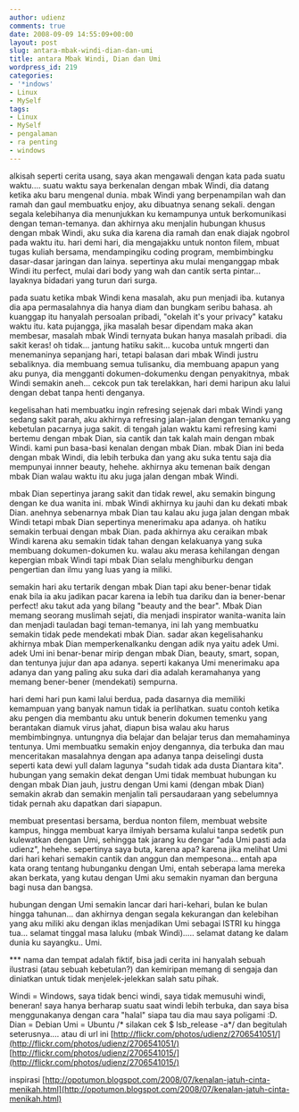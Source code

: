 ```yaml
---
author: udienz
comments: true
date: 2008-09-09 14:55:09+00:00
layout: post
slug: antara-mbak-windi-dian-dan-umi
title: antara Mbak Windi, Dian dan Umi
wordpress_id: 219
categories:
- '*indows'
- Linux
- MySelf
tags:
- Linux
- MySelf
- pengalaman
- ra penting
- windows
---
```


alkisah seperti cerita usang, saya akan mengawali dengan kata pada
suatu waktu.... suatu waktu saya berkenalan dengan mbak Windi, dia
datang ketika aku baru mengenal dunia. mbak Windi yang berpenampilan
wah dan ramah dan gaul membuatku enjoy, aku dibuatnya senang sekali.
dengan segala kelebihanya dia menunjukkan ku kemampunya untuk
berkomunikasi dengan teman-temanya. dan akhirnya aku menjalin hubungan
khusus dengan mbak Windi, aku suka dia karena dia ramah dan enak
diajak ngobrol pada waktu itu. hari demi hari, dia mengajakku untuk
nonton filem, mbuat tugas kuliah bersama, mendampingiku coding
program, membimbingku dasar-dasar jaringan dan lainya. sepertinya aku
mulai menganggap mbak Windi itu perfect, mulai dari body yang wah dan
cantik serta pintar... layaknya bidadari yang turun dari surga.

pada suatu ketika mbak Windi kena masalah, aku pun menjadi iba.
kutanya dia apa permasalahnya dia hanya diam dan bungkam seribu
bahasa. ah kuanggap itu hanyalah persoalan pribadi, "okelah it's your
privacy" kataku waktu itu. kata pujangga, jika masalah besar dipendam
maka akan membesar, masalah mbak Windi ternyata bukan hanya masalah
pribadi. dia sakit keras! oh tidak... jantung hatiku sakit... kucoba
untuk mngerti dan menemaninya sepanjang hari, tetapi balasan dari mbak
Windi justru sebaliknya. dia membuang semua tulisanku, dia membuang
apapun yang aku punya, dia mengganti dokumen-dokumenku dengan
penyakitnya, mbak Windi semakin aneh... cekcok pun tak terelakkan,
hari demi haripun aku lalui dengan debat tanpa henti denganya.

kegelisahan hati membuatku ingin refresing sejenak dari mbak Windi
yang sedang sakit parah, aku akhirnya refresing jalan-jalan dengan
temanku yang kebetulan pacarnya juga sakit. di tengah jalan waktu kami
refresing kami bertemu dengan mbak Dian, sia cantik dan tak kalah main
dengan mbak Windi. kami pun basa-basi kenalan dengan mbak Dian. mbak
Dian ini beda dengan mbak Windi, dia lebih terbuka dan yang aku suka
tentu saja dia mempunyai innner beauty, hehehe. akhirnya aku temenan
baik dengan mbak Dian walau waktu itu aku juga jalan dengan mbak
Windi.

mbak Dian sepertinya jarang sakit dan tidak rewel, aku semakin
bingung dengan ke dua wanita ini. mbak Windi akhirnya ku jauhi dan ku
dekati mbak Dian. anehnya sebenarnya mbak Dian tau kalau aku juga
jalan dengan mbak Windi tetapi mbak Dian sepertinya menerimaku apa
adanya. oh hatiku semakin terbuai dengan mbak Dian. pada akhirnya aku
ceraikan mbak Windi karena aku semakin tidak tahan dengan kelakuanya
yang suka membuang dokumen-dokumen ku. walau aku merasa kehilangan
dengan kepergian mbak Windi tapi mbak Dian selalu menghiburku dengan
pengertian dan ilmu yang luas yang ia miliki.

semakin hari aku tertarik dengan mbak Dian tapi aku bener-benar tidak
enak bila ia aku jadikan pacar karena ia lebih tua dariku dan ia
bener-benar perfect! aku takut ada yang bilang "beauty and the bear".
Mbak Dian memang seorang muslimah sejati, dia menjadi inspirator
wanita-wanita lain dan menjadi tauladan bagi teman-temanya, ini lah
yang membuatku semakin tidak pede mendekati mbak Dian. sadar akan
kegelisahanku akhirnya mbak Dian memperkenalkanku dengan adik nya
yaitu adek Umi. adek Umi ini benar-benar mirip dengan mbak Dian,
beauty, smart, sopan, dan tentunya jujur dan apa adanya. seperti
kakanya Umi menerimaku apa adanya dan yang paling aku suka dari dia
adalah keramahanya yang memang bener-bener (mendekati) sempurna.

hari demi hari pun kami lalui berdua, pada dasarnya dia memiliki
kemampuan yang banyak namun tidak ia perlihatkan. suatu contoh ketika
aku pengen dia membantu aku untuk benerin dokumen temenku yang
berantakan diamuk virus jahat, diapun bisa walau aku harus
membimbingnya. untungnya dia belajar dan belajar terus dan memahaminya
tentunya. Umi membuatku semakin enjoy dengannya, dia terbuka dan mau
menceritakan masalahnya dengan apa adanya tanpa deiselingi dusta
seperti kata dewi yull dalam lagunya "sudah tidak ada dusta Diantara
kita". hubungan yang semakin dekat dengan Umi tidak membuat hubungan
ku dengan mbak Dian jauh, justru dengan Umi kami (dengan mbak Dian)
semakin akrab dan semakin menjalin tali persaudaraan yang sebelumnya
tidak pernah aku dapatkan dari siapapun.

membuat presentasi bersama, berdua nonton filem, membuat website
kampus, hingga membuat karya ilmiyah bersama kulalui tanpa sedetik pun
kulewatkan dengan Umi, sehingga tak jarang ku dengar "ada Umi pasti
ada udienz", hehehe. sepertinya saya buta, karena apa? karena jika
melihat Umi dari hari kehari semakin cantik dan anggun dan
mempesona... entah apa kata orang tentang hubunganku dengan Umi, entah
seberapa lama mereka akan berkata, yang kutau dengan Umi aku semakin
nyaman dan berguna bagi nusa dan bangsa.

hubungan dengan Umi semakin lancar dari hari-kehari, bulan ke bulan
hingga tahunan... dan akhirnya dengan segala kekurangan dan kelebihan
yang aku miliki aku dengan iklas menjadikan Umi sebagai ISTRI ku
hingga tua... selamat tinggal masa laluku (mbak Windi)..... selamat
datang ke dalam dunia ku sayangku.. Umi.

*** nama dan tempat adalah fiktif, bisa jadi cerita ini hanyalah
sebuah ilustrasi (atau sebuah kebetulan?) dan kemiripan memang di
sengaja dan diniatkan untuk tidak menjelek-jelekkan salah satu pihak.

Windi   = Windows, saya tidak benci windi, saya tidak memusuhi windi,
beneran! saya hanya berharap suatu saat windi lebih terbuka, dan saya
bisa menggunakanya dengan cara "halal" siapa tau dia mau saya poligami
:D.
Dian    = Debian
Umi     = Ubuntu
/* silakan cek $ lsb_release -a*/
dan begitulah seterusnya....
atau di url ini
[http://flickr.com/photos/udienz/2706541051/](http://flickr.com/photos/udienz/2706541051/)
[http://flickr.com/photos/udienz/2706541015/](http://flickr.com/photos/udienz/2706541015/)

inspirasi [http://opotumon.blogspot.com/2008/07/kenalan-jatuh-cinta-menikah.html](http://opotumon.blogspot.com/2008/07/kenalan-jatuh-cinta-menikah.html)
